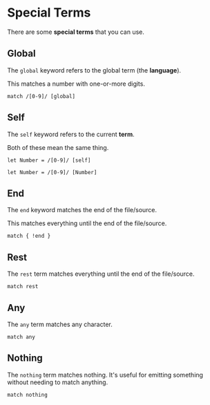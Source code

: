# Special Terms

There are some **special terms** that you can use.

## Global

The `global` keyword refers to the global term (the **language**).

This matches a number with one-or-more digits.

```
match /[0-9]/ [global]
```

## Self

The `self` keyword refers to the current **term**.

Both of these mean the same thing.

```
let Number = /[0-9]/ [self]
```

```
let Number = /[0-9]/ [Number]
```

## End

The `end` keyword matches the end of the file/source.

This matches everything until the end of the file/source.

```
match { !end }
```

## Rest

The `rest` term matches everything until the end of the file/source.

```
match rest
```

## Any

The `any` term matches any character.

```
match any
```

## Nothing

The `nothing` term matches nothing. It's useful for emitting something without needing to match anything.

```
match nothing
```

